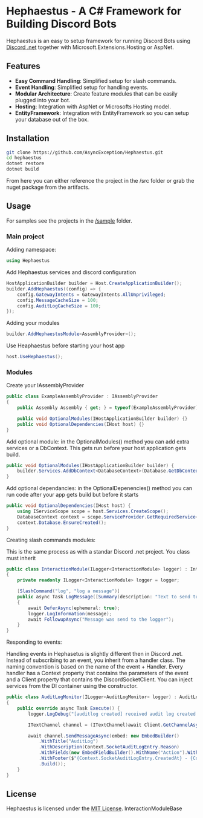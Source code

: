 # Hephaestus - A C# Framework for Building Discord Bots

Hephaestus is an easy to setup framework for running Discord Bots using [Discord .net](https://github.com/discord-net/Discord.Net) together with Microsoft.Extensions.Hosting or AspNet.

## Features

- **Easy Command Handling**: Simplified setup for slash commands.
- **Event Handling**: Simplified setup for handling events.
- **Modular Architecture**: Create feature modules that can be easily plugged into your bot.
- **Hosting**: Integration with AspNet or Microsofts Hosting model.
- **EntityFramework**: Integration with EntityFramework so you can setup your database out of the box.

## Installation
```bash
git clone https://github.com/AsyncException/Hephaestus.git
cd hephaestus
dotnet restore
dotnet build
```

From here you can either reference the project in the /src folder or grab the nuget package from the artifacts.

## Usage

For samples see the projects in the [/sample](https://github.com/AsyncException/Hephaestus/tree/main/samples) folder.

### Main project

Adding namespace:
```cs
using Hephaestus
```

Add Hephaestus services and discord configuration
```cs
HostApplicationBuilder builder = Host.CreateApplicationBuilder();
builder.AddHephaestus((config) => {
    config.GatewayIntents = GatewayIntents.AllUnprivileged;
    config.MessageCacheSize = 100;
    config.AuditLogCacheSize = 100;
});
```

Adding your modules
```cs
builder.AddHephaestusModule<AssemblyProvider>();
```

Use Heaphaestus before starting your host app
```cs
host.UseHephaestus();
```

### Modules

Create your IAssemblyProvider
```cs
public class ExampleAssemblyProvider : IAssemblyProvider
{
    public Assembly Assembly { get; } = typeof(ExampleAssemblyProvider).Assembly;

    public void OptionalModules(IHostApplicationBuilder builder) {}
    public void OptionalDependencies(IHost host) {}
}
```

Add optional module: in the OptionalModules() method you can add extra services or a DbContext. This gets run before your host application gets build.
```cs
public void OptionalModules(IHostApplicationBuilder builder) {
    builder.Services.AddDbContext<DatabaseContext>(Database.GetDbContextConfiguration(builder));
}
```

Add optional dependancies: in the OptionalDepenencies() method you can run code after your app gets build but before it starts
```cs
public void OptionalDependencies(IHost host) {
    using IServiceScope scope = host.Services.CreateScope();
    DatabaseContext context = scope.ServiceProvider.GetRequiredService<DatabaseContext>();
    context.Database.EnsureCreated();
}
```

Creating slash commands modules:

This is the same process as with a standar Discord .net project. You class must inherit 

```cs
public class InteractionModule(ILogger<InteractionModule> logger) : InteractionModuleBase<SocketInteractionContext>
{
    private readonly ILogger<InteractionModule> logger = logger;

    [SlashCommand("log", "log a message")]
    public async Task LogMessage([Summary(description: "Text to send to the logger")]string message)
    {
        await DeferAsync(ephemeral: true);
        logger.LogInformation(message);
        await FollowupAsync("Message was send to the logger");
    }
}
```

Responding to events:

Handling events in Hephasetus is slightly different then in Discord .net. Instead of subscribing to an event, you inherit from a handler class. The naming convention is based on the name of the event + Handler. Every handler has a Context property that contains the parameters of the event and a Client property that contains the DiscordSocketClient. You can inject services from the DI container using the constructor.

```cs
public class AuditLogMonitor(ILogger<AuditLogMonitor> logger) : AuditLogCreatedHandler
{
    public override async Task Execute() {
        logger.LogDebug("[auditlog created] received audit log created event");

        ITextChannel channel = (ITextChannel)await Client.GetChannelAsync(1266361985579352094);

        await channel.SendMessageAsync(embed: new EmbedBuilder()
            .WithTitle("AuditLog")
            .WithDescription(Context.SocketAuditLogEntry.Reason)
            .WithFields(new EmbedFieldBuilder().WithName("Action").WithValue(Context.SocketAuditLogEntry.Action).WithIsInline(true))
            .WithFooter($"{Context.SocketAuditLogEntry.CreatedAt} - {Context.SocketAuditLogEntry.User.Username}")
            .Build());
    }
}
```

## License
Hephaestus is licensed under the [MIT License](https://github.com/AsyncException/Hephaestus?tab=MIT-1-ov-file). InteractionModuleBase<SocketInteractionContext>

